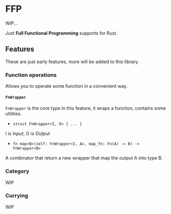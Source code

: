 # FFP

WIP...

Just **Full Functional Programming** supports for Rust.

## Features

These are just early features, more will be added to this library.

### Function operations
Allows you to operate some function in a convenient way.

#### `FnWrapper`
`FnWrapper` is the core type in this feature, it wraps a function, contains some utilities.

- `struct FnWrapper<I, O> { ... }`

I is *Input*, O is *Output*

- `fn map<B>(self: FnWrapper<I, A>, map_fn: Fn(A) -> B) -> FnWrapper<B>`

A combinator that return a new wrapper that map the output A into type B.

### Category
WIP

### Currying
WIP

